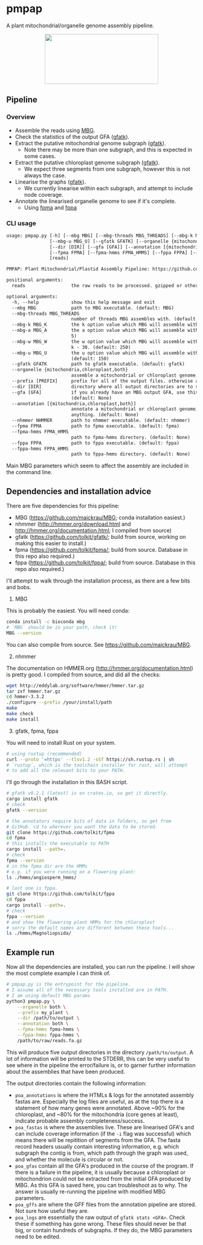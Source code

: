 # pmpap

A plant mitochondrial/organelle genome assembly pipeline.

<p align="center">
     <img width="300" height="132"
    src="https://www.darwintreeoflife.org/wp-content/themes/dtol/dist/assets/gfx/dtol-logo-round.png">
</p>

## Pipeline

### Overview

- Assemble the reads using <a href="https://github.com/maickrau/MBG">MBG</a>.
- Check the statistics of the output GFA (<a href="https://github.com/tolkit/gfatk/">gfatk</a>).
- Extract the putative mitochondrial genome subgraph (<a href="https://github.com/tolkit/gfatk/">gfatk</a>).
  - Note there may be more than one subgraph, and this is expected in some cases.
- Extract the putative chloroplast genome subgraph (<a href="https://github.com/tolkit/gfatk/">gfatk</a>).
  - We expect three segments from one subgraph, however this is not always the case.
- Linearise the graphs (<a href="https://github.com/tolkit/gfatk/">gfatk</a>).
  - We currently linearise within each subgraph, and attempt to include node coverage.
- Annotate the linearised organelle genome to see if it's complete.
  - Using <a href="https://github.com/tolkit/fpma/">fpma</a> and <a href="https://github.com/tolkit/fppa/">fppa</a>

### CLI usage

```txt
usage: pmpap.py [-h] [--mbg MBG] [--mbg-threads MBG_THREADS] [--mbg-k MBG_K] [--mbg-a MBG_A] [--mbg-w MBG_W]
                [--mbg-u MBG_U] [--gfatk GFATK] [--organelle {mitochondria,chloroplast,both}] [--prefix [PREFIX]]
                [--dir [DIR]] [--gfa [GFA]] [--annotation [{mitochondria,chloroplast,both}]] [--nhmmer NHMMER]
                [--fpma FPMA] [--fpma-hmms FPMA_HMMS] [--fppa FPPA] [--fppa-hmms FPPA_HMMS]
                [reads]

PMPAP: Plant Mitochondrial/Plastid Assembly Pipeline: https://github.com/tolkit/plant-organellome-assembly

positional arguments:
  reads                 the raw reads to be processed. gzipped or otherwise. (default: None)

optional arguments:
  -h, --help            show this help message and exit
  --mbg MBG             path to MBG executable. (default: MBG)
  --mbg-threads MBG_THREADS
                        number of threads MBG assembles with. (default: 10)
  --mbg-k MBG_K         the k option value which MBG will assemble with. This is the kmer size. (default: 5001)
  --mbg-a MBG_A         the a option value which MBG will assemble with. This is the minimum kmer abundance. (default:
                        5)
  --mbg-w MBG_W         the w option value which MBG will assemble with. This is the window size, cannot be larger than
                        k - 30. (default: 250)
  --mbg-u MBG_U         the u option value which MBG will assemble with. This is the minimum unitig abundance.
                        (default: 150)
  --gfatk GFATK         path to gfatk executable. (default: gfatk)
  --organelle {mitochondria,chloroplast,both}
                        assemble a mitochondrial or chloroplast genome, or both. (default: mitochondria)
  --prefix [PREFIX]     prefix for all of the output files. otherwise a random UUID is generated. (default: None)
  --dir [DIR]           directory where all output directories are to store their output. (default: None)
  --gfa [GFA]           if you already have an MBG output GFA, use this entry point to specify the GFA file path.
                        (default: None)
  --annotation [{mitochondria,chloroplast,both}]
                        annotate a mitochondrial or chloroplast genome, or both. Omitting this option will not annotate
                        anything. (default: None)
  --nhmmer NHMMER       path to nhmmer executable. (default: nhmmer)
  --fpma FPMA           path to fpma executable. (default: fpma)
  --fpma-hmms FPMA_HMMS
                        path to fpma-hmms directory. (default: None)
  --fppa FPPA           path to fppa executable. (default: fppa)
  --fppa-hmms FPPA_HMMS
                        path to fppa-hmms directory. (default: None)
```

Main MBG parameters which seem to affect the assembly are included in the command line.

## Dependencies and installation advice

There are five dependencies for this pipeline:

- MBG (https://github.com/maickrau/MBG; conda installation easiest.)
- nhmmer (http://hmmer.org/download.html and http://hmmer.org/documentation.html; I compiled from source)
- gfatk (https://github.com/tolkit/gfatk/; build from source, working on making this easier to install.)
- fpma (https://github.com/tolkit/fpma/; build from source. Database in this repo also required.)
- fppa (https://github.com/tolkit/fppa/; build from source. Database in this repo also required.)

I'll attempt to walk through the installation process, as there are a few bits and bobs.

1. MBG

This is probably the easiest. You will need conda:

```bash
conda install -c bioconda mbg
# `MBG` should be in your path, check it!
MBG --version
```

You can also compile from source. See https://github.com/maickrau/MBG.

2. nhmmer

The documentation on HMMER.org (http://hmmer.org/documentation.html) is pretty good. I compiled from source, and did all the checks:

```bash
wget http://eddylab.org/software/hmmer/hmmer.tar.gz 
tar zxf hmmer.tar.gz
cd hmmer-3.3.2
./configure --prefix /your/install/path
make
make check
make install
```

3. gfatk, fpma, fppa

You will need to install Rust on your system.

```bash
# using rustup (recommended)
curl --proto '=https' --tlsv1.2 -sSf https://sh.rustup.rs | sh
# `rustup`, which is the toolchain installer for rust, will attempt
# to add all the relevant bits to your PATH.
```

I'll go through the installation in this BASH script.

```bash
# gfatk v0.2.1 (latest) is on crates.io, so get it directly.
cargo install gfatk
# check
gfatk --version

# the annotators require bits of data in folders, so get from 
# GitHub. cd to wherever you want the data to be stored.
git clone https://github.com/tolkit/fpma
cd fpma
# this installs the executable to PATH
cargo install --path=.
# check 
fpma --version
# in the fpma dir are the HMMs
# e.g. if you were running on a flowering plant:
ls ./hmms/angiosperm_hmms/

# last one is fppa.
git clone https://github.com/tolkit/fppa
cd fppa
cargo install --path=.
# check 
fppa --version
# and show the flowering plant HMMs for the chloroplast
# sorry the default names are different between these tools...
ls ./hmms/Magnoliopsida/
```

## Example run

Now all the dependencies are installed, you can run the pipeline. I will show the most complete example I can think of.

```bash
# pmpap.py is the entrypoint for the pipeline.
# I assume all of the necessary tools installed are in PATH.
# I am using default MBG params
python3 pmpap.py \
    --organelle both \
    --prefix my_plant \
    --dir /path/to/output \
    --annotation both \
    --fpma-hmms fpma-hmms \
    --fppa-hmms fppa-hmms \
    /path/to/raw/reads.fa.gz
```

This will produce five output directories in the directory `/path/to/output`. A lot of information will be printed to the STDERR, this can be very useful to see where in the pipeline the error/failure is, or to garner further information about the assemblies that have been produced.

The output directories contain the following information:

- `poa_annotations` is where the HTMLs & logs for the annotated assembly fastas are. Especially the log files are useful, as at the top there is a statement of how many genes were annotated. Above ~90% for the chloroplast, and ~80% for the mitochondria (core genes at least), indicate probable assembly completeness/success.
- `poa_fastas` is where the assemblies live. These are linearised GFA's and can include coverage information (if the `-i` flag was successful) which means there will be repitition of segments from the GFA. The fasta record headers usually contain interesting information, e.g. which subgraph the contig is from, which path through the graph was used, and whether the molecule is circular or not.
- `poa_gfas` contain all the GFA's produced in the course of the program. If there is a failure in the pipeline, it is usually because a chloroplast or mitochondrion could not be extracted from the initial GFA produced by MBG. As this GFA is saved here, you can troubleshoot as to why. The answer is usually re-running the pipeline with modified MBG parameters.
- `poa_gffs` are where the GFF files from the annotation pipeline are stored. Not sure how useful they are.
- `poa_logs` are essentially the raw output of `gfatk stats <GFA>`. Check these if something has gone wrong. These files should never be that big, or contain hundreds of subgraphs. If they do, the MBG parameters need to be edited.